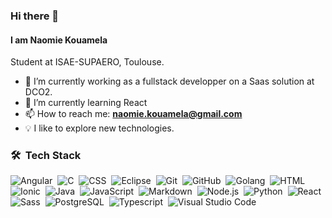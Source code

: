 <!--
inspiration from : https://github.com/durgeshsamariya/awesome-github-profile-readme-templates

More precisely from AVS1508 and Adam-pw.

-->
<!--
**NKouamela/NKouamela** is a ✨ _special_ ✨ repository because its `README.md` (this file) appears on your GitHub profile.

Here are some ideas to get you started:

- 🔭 I’m currently working on ...
- 🌱 I’m currently learning ...
- 👯 I’m looking to collaborate on ...
- 🤔 I’m looking for help with ...
- 💬 Ask me about ...
- 📫 How to reach me: ...
- 😄 Pronouns: ...
- ⚡ Fun fact: ...
-->

### Hi there 👋

#### I am Naomie Kouamela

Student at ISAE-SUPAERO, Toulouse.

<!-- + linkedin -->

- 🔭 I’m currently working as a fullstack developper on a Saas solution at DCO2.
- 🌱 I’m currently learning React
- 📫 How to reach me: **naomie.kouamela@gmail.com**
- 💡  I like to explore new technologies.

### 🛠 &nbsp;Tech Stack
<!-- matlab -->
![Angular](https://img.shields.io/badge/-Angular-05122A?style=flat&logo=Angular&logoColor=dd1b16)&nbsp;
![C](https://img.shields.io/badge/-C-05122A?style=flat&logo=C&logoColor=A8B9CC)&nbsp;
![CSS](https://img.shields.io/badge/-CSS-05122A?style=flat&logo=CSS3&logoColor=1572B6)&nbsp;
![Eclipse](https://img.shields.io/badge/-Eclipse-05122A?style=flat&logo=eclipse-ide&logoColor=2C2255)&nbsp;
![Git](https://img.shields.io/badge/-Git-05122A?style=flat&logo=git)&nbsp;
![GitHub](https://img.shields.io/badge/-GitHub-05122A?style=flat&logo=github)&nbsp;
![Golang](https://img.shields.io/badge/-Golang-05122A?style=flat&logo=GoLand&logoColor=29BEB0)&nbsp;
![HTML](https://img.shields.io/badge/-HTML-05122A?style=flat&logo=HTML5)&nbsp;
![Ionic](https://img.shields.io/badge/-Ionic-05122A?style=flat&logo=ionic&logoColor=4981FF)&nbsp;
![Java](https://img.shields.io/badge/-Java-05122A?style=flat&logo=Java&logoColor=FFA518)&nbsp;
![JavaScript](https://img.shields.io/badge/-JavaScript-05122A?style=flat&logo=javascript)&nbsp;
![Markdown](https://img.shields.io/badge/-Markdown-05122A?style=flat&logo=markdown)&nbsp;
![Node.js](https://img.shields.io/badge/-Node.js-05122A?style=flat&logo=node.js)&nbsp;
![Python](https://img.shields.io/badge/-Python-05122A?style=flat&logo=python)&nbsp;
![React](https://img.shields.io/badge/-React-05122A?style=flat&logo=react)&nbsp;
![Sass](https://img.shields.io/badge/-Sass-05122A?style=flat&logo=sass&logoColor=cd6799)&nbsp;
![PostgreSQL](https://img.shields.io/badge/-PostgreSQL-05122A?style=flat&logo=PostgreSQL&logoColor=336791)&nbsp;
![Typescript](https://img.shields.io/badge/-TypeScript-05122A?style=flat&logo=typescript)&nbsp;
![Visual Studio Code](https://img.shields.io/badge/-Visual%20Studio%20Code-05122A?style=flat&logo=visual-studio-code&logoColor=007ACC)&nbsp;

<!-- ### ⚙️ &nbsp;GitHub Analytics -->
